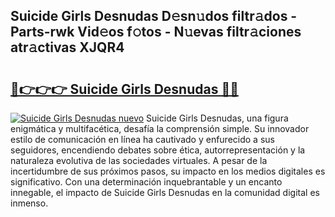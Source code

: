 ## Suicide Girls Desnudas D𝚎sn𝚞dos filtr𝚊dos - Parts-rwk Vid𝚎os f𝚘tos - N𝚞evas filtr𝚊ciones atr𝚊ctivas XJQR4

# <h2><a href="http://mb19o05.tromn.icu/?c=Suicide+Girls+Desnudas">🔗👉👉👉 Suicide Girls Desnudas 🔗🔗</a></h2>

[![Suicide Girls Desnudas nuevo](https://i.imgur.com/pEAQMta.gif)](http://mb19o05.tromn.icu/?c=Suicide+Girls+Desnudas)
Suicide Girls Desnudas, una figura enigmática y multifacética, desafía la comprensión simple. Su innovador estilo de comunicación en línea ha cautivado y enfurecido a sus seguidores, encendiendo debates sobre ética, autorrepresentación y la naturaleza evolutiva de las sociedades virtuales. A pesar de la incertidumbre de sus próximos pasos, su impacto en los medios digitales es significativo. Con una determinación inquebrantable y un encanto innegable, el impacto de Suicide Girls Desnudas en la comunidad digital es inmenso.
